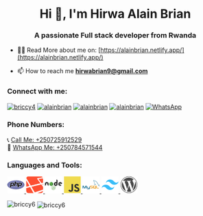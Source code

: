 <h1 align="center">Hi 👋, I'm Hirwa Alain Brian</h1>
<h3 align="center">A passionate Full stack developer from Rwanda</h3>

- 👨‍💻 Read More about me on: [https://alainbrian.netlify.app/](https://alainbrian.netlify.app/)

- 📫 How to reach me **hirwabrian9@gmail.com**

<h3 align="left">Connect with me:</h3>
<p align="left">
<a href="https://twitter.com/briccy4" target="blank"><img align="center" src="https://raw.githubusercontent.com/rahuldkjain/github-profile-readme-generator/master/src/images/icons/Social/twitter.svg" alt="briccy4" height="30" width="40" /></a>
<a href="https://linkedin.com/in/alainbrian" target="blank"><img align="center" src="https://raw.githubusercontent.com/rahuldkjain/github-profile-readme-generator/master/src/images/icons/Social/linked-in-alt.svg" alt="alainbrian" height="30" width="40" /></a>
<a href="https://facebook.com/alainbrian" target="blank"><img align="center" src="https://raw.githubusercontent.com/rahuldkjain/github-profile-readme-generator/master/src/images/icons/Social/facebook.svg" alt="alainbrian" height="30" width="40" /></a>
<a href="https://instagram.com/alainbrian" target="blank"><img align="center" src="https://raw.githubusercontent.com/rahuldkjain/github-profile-readme-generator/master/src/images/icons/Social/instagram.svg" alt="alainbrian" height="30" width="40" /></a>
<a href="https://wa.me/250784571544?text=Hello%20Brian%2C%20I%20need%20some%20help" target="blank"><img align="center" src="https://raw.githubusercontent.com/rahuldkjain/github-profile-readme-generator/master/src/images/icons/Social/whatsapp.svg" alt="WhatsApp" height="30" width="40" /></a>
</p>

<h3 align="left">Phone Numbers:</h3>
<p align="left">
📞 <a href="tel:+250725912529">Call Me: +250725912529</a><br>
📱 <a href="https://wa.me/250784571544?text=Hello%20Brian%2C%20I%20need%20some%20help" target="blank">WhatsApp Me: +250784571544</a>
</p>

<h3 align="left">Languages and Tools:</h3>
<p align="left">
<a href="https://www.php.net" target="_blank" rel="noreferrer"> <img src="https://raw.githubusercontent.com/devicons/devicon/master/icons/php/php-original.svg" alt="php" width="40" height="40"/> </a> 
<a href="https://laravel.com/" target="_blank" rel="noreferrer"> <img src="https://raw.githubusercontent.com/devicons/devicon/master/icons/laravel/laravel-plain.svg" alt="laravel" width="40" height="40"/> </a> 
<a href="https://nodejs.org" target="_blank" rel="noreferrer"> <img src="https://raw.githubusercontent.com/devicons/devicon/master/icons/nodejs/nodejs-original-wordmark.svg" alt="nodejs" width="40" height="40"/> </a> 
<a href="https://developer.mozilla.org/en-US/docs/Web/JavaScript" target="_blank" rel="noreferrer"> <img src="https://raw.githubusercontent.com/devicons/devicon/master/icons/javascript/javascript-original.svg" alt="javascript" width="40" height="40"/> </a> 
<a href="https://www.mysql.com/" target="_blank" rel="noreferrer"> <img src="https://raw.githubusercontent.com/devicons/devicon/master/icons/mysql/mysql-original-wordmark.svg" alt="mysql" width="40" height="40"/> </a> 
<a href="https://tailwindcss.com/" target="_blank" rel="noreferrer"> <img src="https://raw.githubusercontent.com/devicons/devicon/master/icons/tailwindcss/tailwindcss-plain.svg" alt="tailwindcss" width="40" height="40"/> </a>
<a href="https://wordpress.org/" target="_blank" rel="noreferrer"> <img src="https://raw.githubusercontent.com/devicons/devicon/master/icons/wordpress/wordpress-plain.svg" alt="wordpress" width="40" height="40"/> </a>
</p>

<p><img align="left" src="https://github-readme-stats.vercel.app/api/top-langs?username=briccy6&show_icons=true&locale=en&layout=compact" alt="briccy6" /></p>

<p>&nbsp;<img align="center" src="https://github-readme-stats.vercel.app/api?username=briccy6&show_icons=true&locale=en" alt="briccy6" /></p>

